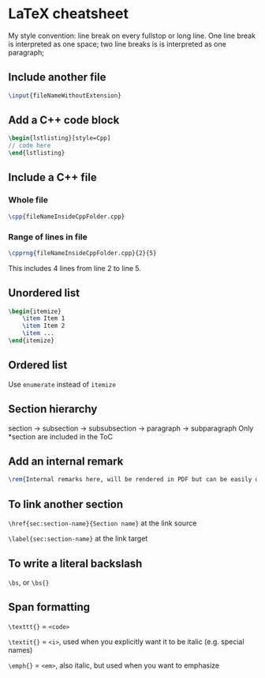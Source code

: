 # LaTeX cheatsheet
My style convention: line break on every fullstop or long line.
One line break is interpreted as one space;
two line breaks is is interpreted as one paragraph;

## Include another file
```tex
\input{fileNameWithoutExtension}
```

## Add a C++ code block
```tex
\begin{lstlisting}[style=Cpp]
// code here
\end{lstlisting}
```

## Include a C++ file
### Whole file
```tex
\cpp{fileNameInsideCppFolder.cpp}
```

### Range of lines in file
```tex
\cpprng{fileNameInsideCppFolder.cpp}{2}{5}
```

This includes 4 lines from line 2 to line 5.

## Unordered list
```tex
\begin{itemize}
	\item Item 1
	\item Item 2
	\item ...
\end{itemize}
```

## Ordered list
Use `enumerate` instead of `itemize`

## Section hierarchy
section -> subsection -> subsubsection -> paragraph -> subparagraph
Only \*section are included in the ToC

## Add an internal remark
```tex
\rem{Internal remarks here, will be rendered in PDF but can be easily disabled in submitted version}
```

## To link another section
`\href{sec:section-name}{Section name}` at the link source

`\label{sec:section-name}` at the link target

## To write a literal backslash
`\bs`, or `\bs{}`

## Span formatting
`\texttt{}` = `<code>`

`\textit{}` = `<i>`, used when you explicitly want it to be italic (e.g. special names)

`\emph{}` = `<em>`, also italic, but used when you want to emphasize

